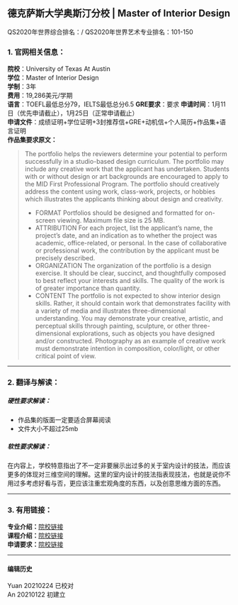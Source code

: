 ## 德克萨斯大学奥斯汀分校 | Master of Interior Design

QS2020年世界综合排名：/
QS2020年世界艺术专业排名：101-150

### 1. 官网相关信息：

**院校**：University of Texas At Austin  
**学位**：Master of Interior Design  
**学制**：3年  
**费用**：19,286美元/学期  
**语言**：TOEFL最低总分79，IELTS最低总分6.5
**GRE要求**：要求
**申请时间**：1月11日（优先申请截止），1月25日（正常申请截止）  
**申请文件**：成绩证明+学位证明+3封推荐信+GRE+动机信+个人简历+作品集+语言证明  
**作品集要求原文：**   
> The portfolio helps the reviewers determine your potential to perform successfully in a studio-based design curriculum. The portfolio may include any creative work that the applicant has undertaken. Students with or without design or art backgrounds are encouraged to apply to the MID First Professional Program. The portfolio should creatively address the content using work, class-work, projects, or hobbies which illustrates the applicants thinking about design and creativity.
> - FORMAT
Portfolios should be designed and formatted for on-screen viewing. Maximum file size is 25 MB.
> - ATTRIBUTION
For each project, list the applicant’s name, the project’s date, and an indication as to whether the project was academic, office-related, or personal. In the case of collaborative or professional work, the contribution by the applicant must be precisely described.
> - ORGANIZATION
The organization of the portfolio is a design exercise. It should be clear, succinct, and thoughtfully composed to best reflect your interests and skills. The quality of the work is of greater importance than quantity.
> - CONTENT
The portfolio is not expected to show interior design skills. Rather, it should contain work that demonstrates facility with a variety of media and illustrates three-dimensional understanding. You may demonstrate your creative, artistic, and perceptual skills through painting, sculpture, or other three-dimensional explorations, such as objects you have designed and/or constructed. Photography as an example of creative work must demonstrate intention in composition, color/light, or other critical point of view.




---


### 2. 翻译与解读：

##### 硬性要求解读：
- 作品集的版面一定要适合屏幕阅读
- 文件大小不超过25mb



##### 软性要求解读：
在内容上，学校特意指出了不一定非要展示出过多的关于室内设计的技法，而应该更多的体现对三维空间的理解。这里的室内设计的技法指表现技法，也就是说你不用过多考虑好看与否，更应该注重宏观角度的东西，以及创意思维方面的东西。


---


### 3. 有用链接：

**专业介绍：**[院校链接](https://soa.utexas.edu/programs/interior-design/graduate-degrees)  
**课程介绍：**[院校链接](https://soa.utexas.edu/sites/default/files/MID%20I%20Sample%20Curriculum_1120_v2.pdf)  
**申请要求：**[院校链接](https://soa.utexas.edu/node/6835)



---


#### 编辑历史
Yuan 20210224 已校对  
An 20210122 初建立
